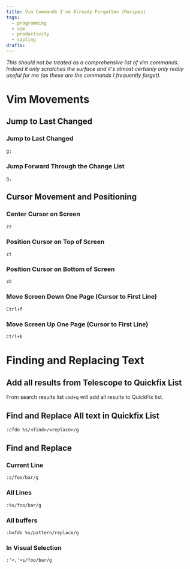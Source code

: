 ```yaml
---
title: Vim Commands I've Already Forgotten (Recipes)
tags:
  - programming
  - vim
  - productivity
  - sapling
drafts:
---
```

*This should not be treated as a comprehensive list of vim commands. Indeed it only scratches the surface and it's almost certainly only really useful for me (as these are the commands I frequently forget).*

# Vim Movements

## Jump to Last Changed

### Jump to Last Changed
`g;`
### Jump Forward Through the Change List
`g,`

## Cursor Movement and Positioning

### Center Cursor on Screen
`zz`

### Position Cursor on Top of Screen
`zt`

### Position Cursor on Bottom of Screen 
`zb`

### Move Screen Down One Page (Cursor to First Line)
`Ctrl+f`

### Move Screen Up One Page (Cursor to First Line)
`Ctrl+b`



# Finding and Replacing Text
## Add all results from Telescope to Quickfix List
From search results list `cmd+q` will add all results to QuickFix list.
## Find and Replace All text in Quickfix List
`:cfdo %s/<find>/<replace>/g`
## Find and Replace
### Current Line
`:s/foo/bar/g`
### All Lines
`:%s/foo/bar/g`
### All buffers
`:bufdo %s/pattern/replace/g`
### In Visual Selection
`:'<,'>s/foo/bar/g`



